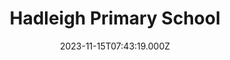 ---
date: 2023-11-15T07:43:19.000Z
title: Hadleigh Primary School
latitude: 52.041165
longitude: 0.957175
category: checkin
---